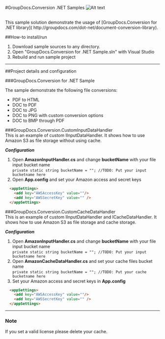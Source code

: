 #GroupDocs.Conversion .NET Samples
![Alt text](https://media.licdn.com/media/p/7/005/059/258/39b2da3.png "GroupDocs")

<br/>
This sample solution demonstrate the usage of [GroupDocs.Conversion for .NET library]( http://groupdocs.com/dot-net/document-conversion-library). 


##How-to install/run
1. Download sample sources to any directory.
2. Open "GroupDocs.Conversion for .NET Sample.sln" with Visual Studio
3. Rebuild and run sample project

***

##Project details and configuration

###GroupDocs.Conversion for .NET Sample

The sample demonstrate the following file conversions:
* PDF to HTML
* DOC to PDF
* DOC to JPG
* DOC to PNG with custom conversion options
* DOC to BMP through PDF

###GroupDocs.Conversion.CustomInputDataHandler<br>
This is an example of custom IInputDataHandler. It shows how to use Amazon S3 as file storage without using cache.
<br>

***Configuration***

1. Open **AmazonInputHandler.cs** and change **bucketName** with your file input bucket name<br>
    ` private static string bucketName = ""; //TODO: Put your input bucketname here `
2. Open **App.config** and set your Amazon access and secret keys 
```html
  <appSettings>
    <add key="AWSAccessKey" value=""/>
    <add key="AWSSecretKey" value="" />
  </appSettings>  
```
 
###GroupDocs.Conversion.CustomCacheDataHandler<br>
This is an example of custom IInputDataHandler and ICacheDataHandler. It shows how to use Amazon S3 as file storage and cache storage.

***Configuration***

1. Open **AmazonInputHandler.cs** and change **bucketName** with your file input bucket name<br>
`private static string bucketName = ""; //TODO: Put your input bucketname here`
2. Open **AmazonCacheDataHandler.cs** and set your cache files bucket name<br>
`private static string bucketName = ""; //TODO: Put your cache bucketname here`
3. Set your Amazon access and secret keys in **App.config** 
```html
  <appSettings>
    <add key="AWSAccessKey" value=""/>
    <add key="AWSSecretKey" value="" />
  </appSettings>  
```

***

### Note

If you set a valid license please delete your cache.
